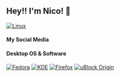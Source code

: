 ## Hey!! I'm Nico! 👋
[![Linux](https://img.shields.io/badge/Linux-FCC624?style=for-the-badge&logo=linux&logoColor=black)](https://kernel.org/)

#### My Social Media


#### Desktop OS & Software
[![Fedora](https://img.shields.io/badge/Fedora-294172?style=for-the-badge&logo=fedora&logoColor=white)](https://fedoraproject.org/)
[![KDE](https://img.shields.io/badge/KDE-1D99F3?style=for-the-badge&logo=kde&logoColor=fff)](https://kde.org/)
[![Firefox](https://img.shields.io/badge/Firefox-FF7139?style=for-the-badge&logo=firefox%20browser&logoColor=fff)](https://firefox.com/)
[![uBlock Origin](https://img.shields.io/badge/uBlock%20Origin-800000?style=for-the-badge&logo=ublock%20origin&logoColor=fff)](https://github.com/gorhill/uBlock/)